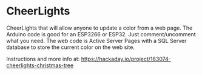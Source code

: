 # CheerLights
CheerLights that will allow anyone to update a color from a web page.
The Arduino code is good for an ESP3266 or ESP32. Just comment/uncomment what you need.
The web code is Active Server Pages with a SQL Server database to store the current color on the web site.

Instructions and more info at: https://hackaday.io/project/183074-cheerlights-christmas-tree
